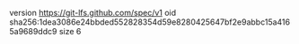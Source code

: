 version https://git-lfs.github.com/spec/v1
oid sha256:1dea3086e24bbded552828354d59e8280425647bf2e9abbc15a4165a9689ddc9
size 6
